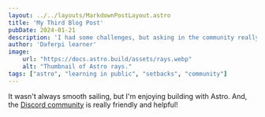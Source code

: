 ```yaml
---
layout: ../../layouts/MarkdownPostLayout.astro
title: 'My Third Blog Post'
pubDate: 2024-01-21
description: 'I had some challenges, but asking in the community really helped!'
author: 'Daferpi learner'
image:
    url: "https://docs.astro.build/assets/rays.webp"
    alt: "Thumbnail of Astro rays."
tags: ["astro", "learning in public", "setbacks", "community"]
---
```



It wasn't always smooth sailing, but I'm enjoying building with Astro. And, the [Discord community](https://astro.build/chat) is really friendly and helpful!